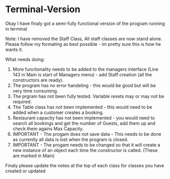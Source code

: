 # Terminal-Version

Okay I have finaly got a semi-fully functional version of the program running in terminal

Note:
I have removed the Staff Class, All staff classes are now stand alone.
Please follow my formating as best possible - im pretty sure this is how he wants it.


What needs doing:

1. More functionality needs to be added to the managers interface (Line 143 in Main is start of Managers menu) - add Staff creation (all the constructors are ready).
2. The program has no error handeling - this would be good but will be very time consuming.
3. The prgram has not been fully tested. Variable resets may or may not be required.
4. The Table class has not been implemented - this would need to be added when a customer creates a booking.
5. Restaurant capacity has not been implemented - you would need to search all bookings and get the number of Guests, add them up and check them agains Max Capacity.
6. IMPORTANT - The progam does not save data - This needs to be done as currently all data is lost when the program is closed.
7. IMPORTANT - The progam needs to be changed so that it will create a new instance of an object each time the constructor is called. (These are marked in Main)


Finaly please update the notes at the top of each class for classes you have created or updated
